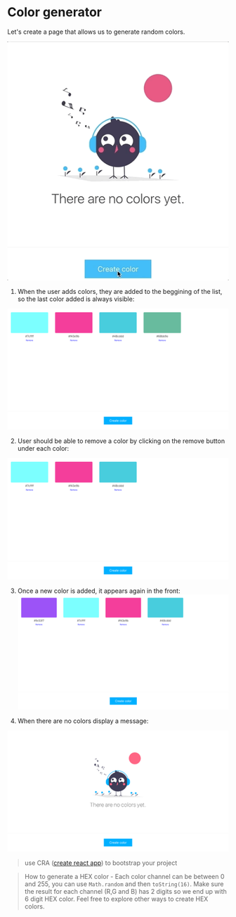 # Color generator

Let's create a page that allows us to generate random colors.

![example](./example.gif)

1. When the user adds colors, they are added to the beggining of the list, so the last color added is always visible:

![Colors example](colors-example.png)

2. User should be able to remove a color by clicking on the remove button under each color:

![Remove colors example](colors-remove-example.png)

3. Once a new color is added, it appears again in the front:
   ![Add colors example](colors-add-example.png)

4. When there are no colors display a message:

![Empty message example](empty-example.png)

> use CRA ([create react app](https://create-react-app.dev/)) to bootstrap your project

> How to generate a HEX color - Each color channel can be between 0 and 255, you can use `Math.random` and then `toString(16)`. Make sure the result for each channel (R,G and B) has 2 digits so we end up with 6 digit HEX color. Feel free to explore other ways to create HEX colors.
